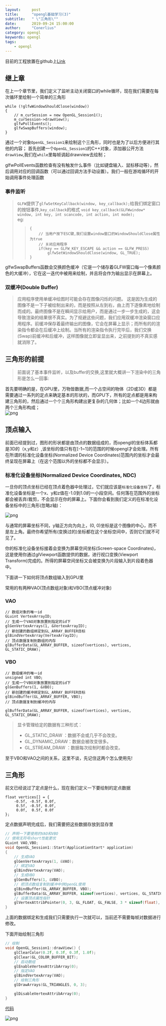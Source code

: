 ```yaml
---
layout:     post
title:      "opengl基础学习(3)"
subtitle:   " \"三角形\""
date:       2019-09-24 15:00:00
author:     "Conerlius"
category: opengl
keywords: opengl
tags:
    - opengl
---
```


目前的工程放置在github上[Link](https://github.com/Conerlius/LearnOpenGL)

## 继上章
在上一个章节里，我们定义了监听主动关闭窗口的while循环，现在我们需要在每次循环里绘制一个简单的三角形

```
while (!glfwWindowShouldClose(window))
{
    // m_curSession = new OpenGL_Session1();
	m_curSession->drawView();
    glfwPollEvents();
	glfwSwapBuffers(window);
}
```
通过一个对象`OpenGL_Session1`来绘制这个三角形，同时也是为了以后方便进行其他的内容；
首先创建一个`OpenGL_Session1`的C++对象，添加器公开方法`drawView`,我们在`while`里每帧调起drawview去绘制；

glfwPollEvents函数检查有没有触发什么事件（比如键盘输入、鼠标移动等），然后调用对应的回调函数（可以通过回调方法手动设置）。我们一般在游戏循环的开始调用事件处理函数

### 事件监听
> `GLFW`提供了`glfwSetKeyCallback(window, key_callback);`给我们绑定窗口的按钮事件,`key_callback`的格式 `void key_callback(GLFWwindow* window, int key, int scancode, int action, int mode);` <br>
> eg:
>> ```void key_callback(GLFWwindow* window, int key, int scancode, int >> action, int mode)
>> {
>>     // 当用户按下ESC键,我们设置window窗口的WindowShouldClose属性为true
>>     // 关闭应用程序
>>     if(key == GLFW_KEY_ESCAPE && action == GLFW_PRESS)
>>         glfwSetWindowShouldClose(window, GL_TRUE);
>> }
>> ```

glfwSwapBuffers函数会交换颜色缓冲（它是一个储存着GLFW窗口每一个像素颜色的大缓冲），它在这一迭代中被用来绘制，并且将会作为输出显示在屏幕上。

### 双缓冲(Double Buffer)

> 应用程序使用单缓冲绘图时可能会存在图像闪烁的问题。 这是因为生成的图像不是一下子被绘制出来的，而是按照从左到右，由上而下逐像素地绘制而成的。最终图像不是在瞬间显示给用户，而是通过一步一步生成的，这会导致渲染的结果很不真实。为了规避这些问题，我们应用双缓冲渲染窗口应用程序。前缓冲保存着最终输出的图像，它会在屏幕上显示；而所有的的渲染指令都会在后缓冲上绘制。当所有的渲染指令执行完毕后，我们交换(Swap)前缓冲和后缓冲，这样图像就立即呈显出来，之前提到的不真实感就消除了。

## 三角形的前提
> 前面说了基本事件监听，以及buffer的交换,这里就大概讲一下渲染中的三角形是怎么一回事:

首先要明确的是，在GPU里，万物皆数据,而一个占空间的物体（2D或3D）都是需要通过一系列的定点来确定基本的形状的，而GPU下，所有的定点都是用来构建三角形的，然后通过一个个三角形构建出更复杂的几何体；比如一个4边形就由两个三角形构成；<br>
![png](/images/OpenGL/opengl_3_pipeline.png)

## 顶点输入
前面已经提到过，图形的形状都是由顶点的数据组成的，而opengl的坐标体系都是3D的（x,y和z）,该坐标的值只有在[-1~1]的范围的时候opengl才会处理。所有在所谓的标准化设备坐标(Normalized Device Coordinates)范围内的坐标才会最终呈现在屏幕上（在这个范围以外的坐标都不会显示）。

### 标准化设备坐标(Normalized Device Coordinates, NDC)
一旦你的顶点坐标已经在顶点着色器中处理过，它们就应该是`标准化设备坐标`了，标准化设备坐标是一个x、y和z值在-1.0到1.0的一小段空间。任何落在范围外的坐标都会被丢弃/裁剪，不会显示在你的屏幕上。下面你会看到我们定义的在标准化设备坐标中的三角形(忽略z轴)：

![png](/images/OpenGL/opengl_3_ndc.png)

与通常的屏幕坐标不同，y轴正方向为向上，(0, 0)坐标是这个图像的中心，而不是左上角。最终你希望所有(变换过的)坐标都在这个坐标空间中，否则它们就不可见了。

你的标准化设备坐标接着会变换为屏幕空间坐标(Screen-space Coordinates)，这是使用你通过glViewport函数提供的数据，进行视口变换(Viewport Transform)完成的。所得的屏幕空间坐标又会被变换为片段输入到片段着色器中。

下面讲一下如何将顶点数组输入到GPU里

常用的有两种VAO(顶点数组对象)和VBO(顶点缓冲对象)

### VAO
```
// 数组对象的唯一id
GLuint VertexArrayID;
// 生成一个VAO对象放置到指定的id下
glGenVertexArrays(1, &VertexArrayID);
// 新创建的数组绑定到GL_ARRAY_BUFFER目标
glBindVertexArray(VertexArrayID);
// 顶点数据复制到数组的内存
glBufferData(GL_ARRAY_BUFFER, sizeof(vertices), vertices, GL_STATIC_DRAW);
```

### VBO
```
// 数组缓冲的唯一id
unsigned int VBO;
// 生成一个VBO对象放置到指定的id下
glGenBuffers(1, &VBO);
// 新创建的缓冲绑定到GL_ARRAY_BUFFER目标
glBindBuffer(GL_ARRAY_BUFFER, VBO); 
// 顶点数据复制到缓冲的内存

glBufferData(GL_ARRAY_BUFFER, sizeof(vertices), vertices, GL_STATIC_DRAW);
```

> 显卡管理给定的数据有三种形式：
>
> - GL_STATIC_DRAW ：数据不会或几乎不会改变。
> - GL_DYNAMIC_DRAW：数据会被改变很多。
> - GL_STREAM_DRAW ：数据每次绘制时都会改变。

至于VBO和VAO之间的关系，这里不谈，先记住这两个怎么使用先!

## 三角形
前文已经说过了定点是什么，现在我们定义一下要绘制的定点数据
```
float vertices[] = {
	-0.5f, -0.5f, 0.0f,
	 0.5f, -0.5f, 0.0f,
	 0.0f,  0.5f, 0.0f
};
```
定点数据声明完成后，我们需要把这些数据存放到显存里
``` CPP
// 声明一下要使用的VAO和VBO
// 使用无符号short性能更优
GLuint VAO,VBO;
void OpenGL_Session1::Start(ApplicationStart* application)
{
	// 生成VAO
	glGenVertexArrays(1, &VAO);
	// 绑定VAO
	glBindVertexArray(VAO);
	// 生成VBO
	glGenBuffers(1, &VBO);
	// 把顶点数组复制到缓冲中供OpenGL使用
	glBindBuffer(GL_ARRAY_BUFFER, VBO);
	glBufferData(GL_ARRAY_BUFFER, sizeof(vertices), vertices, GL_STATIC_DRAW);
	// 设置顶点属性指针
	glVertexAttribPointer(0, 3, GL_FLOAT, GL_FALSE, 3 * sizeof(float), (void*)0);
}
```
上面的数据绑定和生成我们只需要执行一次就可以，当前还不需要每帧对数据进行修改。

下面开始绘制三角形
```CPP
// 绘制
void OpenGL_Session1::drawView() {
	glClearColor(0.2f, 0.3f, 0.3f, 1.0f);
	glClear(GL_COLOR_BUFFER_BIT);
	// 启动数组
	glEnableVertexAttribArray(0);
	// 指定VAO
	glBindVertexArray(VAO);
	// 绘制三角形
	glDrawArrays(GL_TRIANGLES, 0, 3);

	glDisableVertexAttribArray(0);
}
```

[代码](https://github.com/Conerlius/LearnOpenGL/blob/master/Project1/OpenGL_Session1.cpp)

![png](/images/OpenGL/opengl3-result.png)